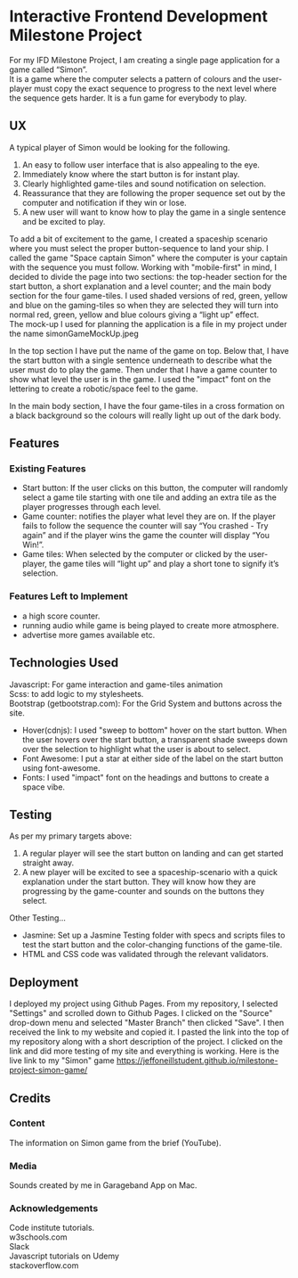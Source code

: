 # Interactive Frontend Development Milestone Project
For my IFD Milestone Project, I am creating a single page application for a game called “Simon”.  
It is a game where the computer selects a pattern of colours and the user-player must copy the exact sequence to progress to the next level where the sequence gets harder.  It is a fun game for everybody to play.

## UX
A typical player of Simon would be looking for the following. 

1. An easy to follow user interface that is also appealing to the eye.  
2. Immediately know where the start button is for instant play.  
3. Clearly highlighted game-tiles and sound notification on selection.
4. Reassurance that they are following the proper sequence set out by the computer and notification if they win or lose.  
5. A new user will want to know how to play the game in a single sentence and be excited to play.

To add a bit of excitement to the game, I created a spaceship scenario where you must select the proper button-sequence to land your ship. 
I called the game "Space captain Simon" where the computer is your captain with the sequence you must follow. Working with "mobile-first" in mind, 
I decided to divide the page into two sections: the top-header section for the start button, a short explanation and a level counter; and the main body section for the four game-tiles. 
I used shaded versions of red, green, yellow and blue on the gaming-tiles so when they are selected they will turn into normal red, green, yellow and blue colours giving a “light up” effect.  
The mock-up I used for planning the application is a file in my project under the name simonGameMockUp.jpeg

In the top section I have put the name of the game on top.  Below that, I have the start button with a single sentence underneath to describe what the user must do to play the game. 
Then under that I have a game counter to show what level the user is in the game. I used the "impact" font on the lettering to create a robotic/space feel to the game. 

In the main body section, I have the four game-tiles in a cross formation on a black background so the colours will really light up out of the dark body.


## Features
### Existing Features
- Start button: If the user clicks on this button, the computer will randomly select a game tile starting with one tile and adding an extra tile as the player progresses through each level.
- Game counter: notifies the player what level they are on.  If the player fails to follow the sequence the counter will say “You crashed - Try again” and if the player wins the game the counter will display “You Win!”.
- Game tiles: When selected by the computer or clicked by the user-player, the game tiles will “light up” and play a short tone to signify it’s selection.

### Features Left to Implement
- a high score counter.
- running audio while game is being played to create more atmosphere.
- advertise more games available etc.

## Technologies Used
Javascript: For game interaction and game-tiles animation  
Scss: to add logic to my stylesheets.  
Bootstrap (getbootstrap.com): For the Grid System and buttons across the site.
- Hover(cdnjs): I used "sweep to bottom" hover on the start button.  When the user hovers over the start button, a transparent shade sweeps down over the selection to highlight what the user is about to select. 
- Font Awesome: I put a star at either side of the label on the start button using font-awesome. 
- Fonts: I used "impact" font on the headings and buttons to create a space vibe.  

## Testing
As per my primary targets above:

1. A regular player will see the start button on landing and can get started straight away.
2. A new player will be excited to see a spaceship-scenario with a quick explanation under the start button. They will know how they are progressing by the game-counter and sounds on the buttons they select.


Other Testing...

- Jasmine: Set up a Jasmine Testing folder with specs and scripts files to test the start button and the color-changing functions of the game-tile.  
- HTML and CSS code was validated through the relevant validators.

## Deployment
I deployed my project using Github Pages. From my repository, I selected "Settings" and scrolled down to Github Pages. I clicked on the "Source" drop-down menu and selected "Master Branch" then clicked "Save". 
I then received the link to my website and copied it. I pasted the link into the top of my repository along with a short description of the project. I clicked on the link and did more testing of my site and 
everything is working. Here is the live link to my "Simon" game https://jeffoneillstudent.github.io/milestone-project-simon-game/
## Credits
### Content
The information on Simon game from the brief (YouTube).

### Media
Sounds created by me in Garageband App on Mac.

### Acknowledgements
Code institute tutorials.  
w3schools.com  
Slack  
Javascript tutorials on Udemy  
stackoverflow.com
